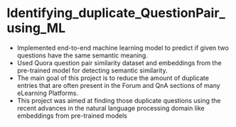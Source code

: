 # Identifying_duplicate_QuestionPair_using_ML
- Implemented end-to-end machine learning model to predict if given two questions have the same semantic meaning.
- Used Quora question pair similarity dataset and embeddings from the pre-trained model for detecting semantic similarity. 
- The main goal of this project is to reduce the amount of duplicate entries that are often present in the Forum and QnA sections of many eLearning Platforms.
-  This project was aimed at finding those duplicate questions using the recent advances in the natural language processing domain like embeddings from pre-trained models
